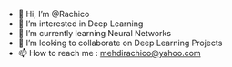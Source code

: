 - 👋 Hi, I’m @Rachico
- 👀 I’m interested in Deep Learning
- 🌱 I’m currently learning Neural Networks
- 💞️ I’m looking to collaborate on Deep Learning Projects
- 📫 How to reach me : mehdirachico@yahoo.com

<!---
Rachico/Rachico is a ✨ special ✨ repository because its `README.md` (this file) appears on your GitHub profile.
You can click the Preview link to take a look at your changes.
--->
